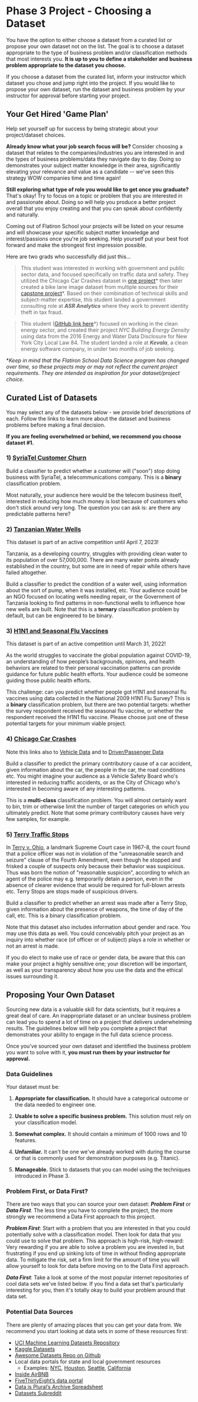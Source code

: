 
# Phase 3 Project - Choosing a Dataset

You have the option to either choose a dataset from a curated list or propose your own dataset not on the list. The goal is to choose a dataset appropriate to the type of business problem and/or classification methods that most interests you. **It is up to you to define a stakeholder and business problem appropriate to the dataset you choose.**

If you choose a dataset from the curated list, inform your instructor which dataset you chose and jump right into the project. If you would like to propose your own dataset, run the dataset and business problem by your instructor for approval before starting your project.

## Your Get Hired 'Game Plan'

Help set yourself up for success by being strategic about your project/dataset choices.

**Already know what your job search focus will be?** Consider choosing a dataset that relates to the companies/industries you are interested in and the types of business problems/data they navigate day to day. Doing so demonstrates your subject matter knowledge in their area, significantly elevating your relevance and value as a candidate -- we've seen this strategy WOW companies time and time again!

**Still exploring what type of role you would like to get once you graduate?** That's okay! Try to focus on a topic or problem that you are interested in and passionate about. Doing so will help you produce a better project overall that you enjoy creating and that you can speak about confidently and naturally.

Coming out of Flatiron School your projects will be listed on your resume and will showcase your specific subject matter knowledge and interest/passions once you're job seeking. Help yourself put your best foot forward and make the strongest first impression possible.

Here are two grads who successfully did just this...

> This student was interested in working with government and public sector data, and focused specifically on traffic data and safety. They utilized the Chicago Car Crashes dataset in [one project](https://github.com/jmarkowi/Chicago-Crashes)&#42; then later created a bike lane image dataset from multiple sources for their [capstone project](https://github.com/jmarkowi/NYC_bike_lanes)&#42;. Based on their combination of technical skills and subject-matter expertise, this student landed a government consulting role at ***ASR Analytics*** where they work to prevent identity theft in tax fraud.

> This student ([GitHub link here](https://github.com/kbaranko/NYC-Building-Energy-Intensity/blob/master/README.md)&#42;) focused on working in the clean energy sector, and created their project *NYC Building Energy Density* using data from the 2016 Energy and Water Data Disclosure for New York City Local Law 84. The student landed a role at ***Kevala***, a clean energy software company, in under two months of job seeking.

&#42;*Keep in mind that the Flatiron School Data Science program has changed over time, so these projects may or may not reflect the current project requirements. They are intended as inspiration for your dataset/project choice.*

## Curated List of Datasets

You may select any of the datasets below - we provide brief descriptions of each. Follow the links to learn more about the dataset and business problems before making a final decision.

**If you are feeling overwhelmed or behind, we recommend you choose dataset #1.**

### 1) [SyriaTel Customer Churn](https://www.kaggle.com/becksddf/churn-in-telecoms-dataset)

Build a classifier to predict whether a customer will ("soon") stop doing business with SyriaTel, a telecommunications company. This is a **binary** classification problem.

Most naturally, your audience here would be the telecom business itself, interested in reducing how much money is lost because of customers who don't stick around very long. The question you can ask is: are there any predictable patterns here?

### 2) [Tanzanian Water Wells](https://www.drivendata.org/competitions/7/pump-it-up-data-mining-the-water-table/page/23/)

This dataset is part of an active competition until April 7, 2023!

Tanzania, as a developing country, struggles with providing clean water to its population of over 57,000,000. There are many water points already established in the country, but some are in need of repair while others have failed altogether.

Build a classifier to predict the condition of a water well, using information about the sort of pump, when it was installed, etc. Your audience could be an NGO focused on locating wells needing repair, or the Government of Tanzania looking to find patterns in non-functional wells to influence how new wells are built. Note that this is a **ternary** classification problem by default, but can be engineered to be binary.

### 3) [H1N1 and Seasonal Flu Vaccines](https://www.drivendata.org/competitions/66/flu-shot-learning/)

This dataset is part of an active competition until March 31, 2022!

As the world struggles to vaccinate the global population against COVID-19, an understanding of how people’s backgrounds, opinions, and health behaviors are related to their personal vaccination patterns can provide guidance for future public health efforts. Your audience could be someone guiding those public health efforts.

This challenge: can you predict whether people got H1N1 and seasonal flu vaccines using data collected in the National 2009 H1N1 Flu Survey? This is a **binary** classification problem, but there are two potential targets: whether the survey respondent received the seasonal flu vaccine, or whether the respondent received the H1N1 flu vaccine. Please choose just one of these potential targets for your minimum viable project.

### 4) [Chicago Car Crashes](https://data.cityofchicago.org/Transportation/Traffic-Crashes-Crashes/85ca-t3if)

Note this links also to [Vehicle Data](https://data.cityofchicago.org/Transportation/Traffic-Crashes-Vehicles/68nd-jvt3) and to [Driver/Passenger Data](https://data.cityofchicago.org/Transportation/Traffic-Crashes-People/u6pd-qa9d)

Build a classifier to predict the primary contributory cause of a car accident, given information about the car, the people in the car, the road conditions etc. You might imagine your audience as a Vehicle Safety Board who's interested in reducing traffic accidents, or as the City of Chicago who's interested in becoming aware of any interesting patterns. 

This is a **multi-class** classification problem. You will almost certainly want to bin, trim or otherwise limit the number of target categories on which you ultimately predict. Note that some primary contributory causes have very few samples, for example.

### 5) [Terry Traffic Stops](https://data.seattle.gov/Public-Safety/Terry-Stops/28ny-9ts8)

In [Terry v. Ohio](https://www.oyez.org/cases/1967/67), a landmark Supreme Court case in 1967-8, the court found that a police officer was not in violation of the "unreasonable search and seizure" clause of the Fourth Amendment, even though he stopped and frisked a couple of suspects only because their behavior was suspicious. Thus was born the notion of "reasonable suspicion", according to which an agent of the police may e.g. temporarily detain a person, even in the absence of clearer evidence that would be required for full-blown arrests etc. Terry Stops are stops made of suspicious drivers.

Build a classifier to predict whether an arrest was made after a Terry Stop, given information about the presence of weapons, the time of day of the call, etc. This is a binary classification problem.

Note that this dataset also includes information about gender and race. You may use this data as well. You could conceivably pitch your project as an inquiry into whether race (of officer or of subject) plays a role in whether or not an arrest is made.

If you do elect to make use of race or gender data, be aware that this can make your project a highly sensitive one; your discretion will be important, as well as your transparency about how you use the data and the ethical issues surrounding it.

## Proposing Your Own Dataset

Sourcing new data is a valuable skill for data scientists, but it requires a great deal of care. An inappropriate dataset or an unclear business problem can lead you to spend a lot of time on a project that delivers underwhelming results. The guidelines below will help you complete a project that demonstrates your ability to engage in the full data science process.

Once you've sourced your own dataset and identified the business problem you want to solve with it, **you must run them by your instructor for approval.**

### Data Guidelines

Your dataset must be:

1. **Appropriate for classification.** It should have a categorical outcome or the data needed to engineer one.   

2. **Usable to solve a specific business problem.** This solution must rely on your classification model.

3. **Somewhat complex.** It should contain a minimum of 1000 rows and 10 features.

4. **Unfamiliar.** It can't be one we've already worked with during the course or that is commonly used for demonstration purposes (e.g. Titanic).

5. **Manageable.** Stick to datasets that you can model using the techniques introduced in Phase 3.

### Problem First, or Data First?

There are two ways that you can source your own dataset: **_Problem First_** or **_Data First_**. The less time you have to complete the project, the more strongly we recommend a Data First approach to this project.

**_Problem First_**: Start with a problem that you are interested in that you could potentially solve with a classification model. Then look for data that you could use to solve that problem. This approach is high-risk, high-reward: Very rewarding if you are able to solve a problem you are invested in, but frustrating if you end up sinking lots of time in without finding appropriate data. To mitigate the risk, set a firm limit for the amount of time you will allow yourself to look for data before moving on to the Data First approach.

**_Data First_**: Take a look at some of the most popular internet repositories of cool data sets we've listed below. If you find a data set that's particularly interesting for you, then it's totally okay to build your problem around that data set.

### Potential Data Sources

There are plenty of amazing places that you can get your data from. We recommend you start looking at data sets in some of these resources first:

* [UCI Machine Learning Datasets Repository](https://archive.ics.uci.edu/ml/datasets.php)
* [Kaggle Datasets](https://www.kaggle.com/datasets)
* [Awesome Datasets Repo on Github](https://github.com/awesomedata/awesome-public-datasets)
* Local data portals for state and local government resources
    - Examples: [NYC](https://opendata.cityofnewyork.us/), [Houston](http://data.houstontx.gov/), [Seattle](https://data.seattle.gov/), [California](https://data.ca.gov/)
* [Inside AirBNB](http://insideairbnb.com/)
* [FiveThirtyEight’s data portal](https://data.fivethirtyeight.com/)
* [Data is Plural’s Archive Spreadsheet](https://docs.google.com/spreadsheets/d/1wZhPLMCHKJvwOkP4juclhjFgqIY8fQFMemwKL2c64vk/edit#gid=0)
* [Datasets Subreddit](https://www.reddit.com/r/datasets/)

